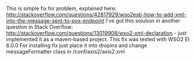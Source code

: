 This is simple fix for problem, explained here: http://stackoverflow.com/questions/42817929/wso2esb-how-to-add-xml-into-the-message-sent-to-pox-endpoint
I've got this solution in another question in Stack Overflow: http://stackoverflow.com/questions/13019908/wso2-xml-declaration - just implemented it as a maven-based project.
This fix was tested with WSO2 EI 6.0.0
For installing fix just place it into <wso2ei>dropins and change messageFormatter class in <wso2ie>/conf/axis2/axis2.xml